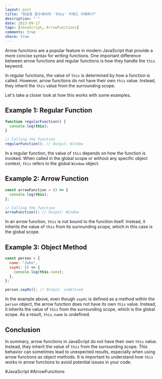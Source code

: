 ```yaml
---
layout: post
title: "화살표 함수에서의 'this' 키워드 이해하기"
description: " "
date: 2023-09-17
tags: [JavaScript, ArrowFunctions]
comments: true
share: true
---
```


Arrow functions are a popular feature in modern JavaScript that provide a more concise syntax for writing functions. One important difference between arrow functions and regular functions is how they handle the `this` keyword.

In regular functions, the value of `this` is determined by how a function is called. However, arrow functions do not have their own `this` value. Instead, they inherit the `this` value from the surrounding scope.

Let's take a closer look at how this works with some examples.

## Example 1: Regular Function

```javascript
function regularFunction() {
  console.log(this);
}

// Calling the function
regularFunction(); // Output: Window
```

In a regular function, the value of `this` depends on how the function is invoked. When called in the global scope or without any specific object context, `this` refers to the global `Window` object.

## Example 2: Arrow Function

```javascript
const arrowFunction = () => {
  console.log(this);
};

// Calling the function
arrowFunction(); // Output: Window
```

In an arrow function, `this` is not bound to the function itself. Instead, it inherits the value of `this` from its surrounding scope, which in this case is the global scope.

## Example 3: Object Method

```javascript
const person = {
  name: "John",
  sayHi: () => {
    console.log(this.name);
  },
};

person.sayHi(); // Output: undefined
```

In the example above, even though `sayHi` is defined as a method within the `person` object, the arrow function does not have its own `this` value. Instead, it inherits the value of `this` from the surrounding scope, which is the global scope. As a result, `this.name` is undefined.

## Conclusion

In summary, arrow functions in JavaScript do not have their own `this` value. Instead, they inherit the value of `this` from the surrounding scope. This behavior can sometimes lead to unexpected results, especially when using arrow functions as object methods. It is important to understand how `this` works in arrow functions to avoid potential issues in your code.

#JavaScript #ArrowFunctions
